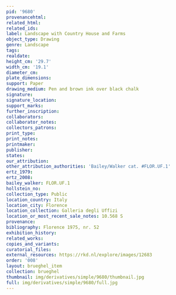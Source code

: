 ```yaml
---
pid: '9680'
provenancehtml:
related_html:
related_ids:
label: Landscape with Country House and Farms
object_type: Drawing
genre: Landscape
tags:
realdate:
height_cm: '29.7'
width_cm: '19.1'
diameter_cm:
plate_dimensions:
support: Paper
drawing_medium: Pen and brown ink over black chalk
signature:
signature_location:
support_marks:
further_inscription:
collaborators:
collaborator_notes:
collectors_patrons:
print_type:
print_notes:
printmaker:
publisher:
states:
our_attribution:
other_attribution_authorities: 'Bailey/Walker cat. #FLOR.UF.1'
ertz_1979:
ertz_2008:
bailey_walker: FLOR.UF.1
hollstein_no:
collection_type: Public
location_country: Italy
location_city: Florence
location_collection: Galleria degli Uffizi
location_or_most_recent_sale_notes: 10.568 S
provenance:
bibliography: Florence 1975, nr. 52
exhibition_history:
related_works:
copies_and_variants:
curatorial_files:
external_resources: https://rkd.nl/explore/images/12683
order: '008'
layout: brueghel_item
collection: brueghel
thumbnail: img/derivatives/simple/9680/thumbnail.jpg
full: img/derivatives/simple/9680/full.jpg
---
```

